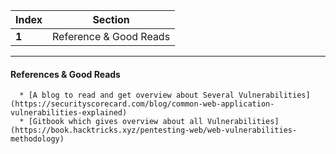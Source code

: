 Index | Section
---   | ---
**1** | Reference & Good Reads


___


#### References & Good Reads

```
  * [A blog to read and get overview about Several Vulnerabilities](https://securityscorecard.com/blog/common-web-application-vulnerabilities-explained)
  * [Gitbook which gives overview about all Vulnerabilities](https://book.hacktricks.xyz/pentesting-web/web-vulnerabilities-methodology)

```
